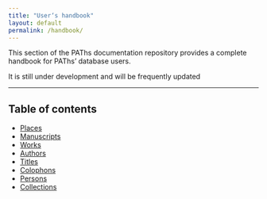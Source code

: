 ```yaml
---
title: "User‘s handbook"
layout: default
permalink: /handbook/
---
```


This section of the PAThs documentation repository
provides a complete handbook for PAThs’ database users.

It is still under development and will be frequently updated

---

## Table of contents

- [Places](places)
- [Manuscripts](manuscripts)
- [Works](works)
- [Authors](authors)
- [Titles](titles)
- [Colophons](colophons)
- [Persons](persons)
- [Collections](collections)

